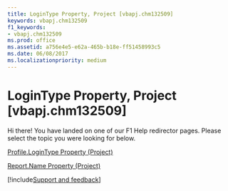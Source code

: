 ```yaml
---
title: LoginType Property, Project [vbapj.chm132509]
keywords: vbapj.chm132509
f1_keywords:
- vbapj.chm132509
ms.prod: office
ms.assetid: a756e4e5-e62a-465b-b18e-ff51458993c5
ms.date: 06/08/2017
ms.localizationpriority: medium
---
```



# LoginType Property, Project [vbapj.chm132509]

Hi there! You have landed on one of our F1 Help redirector pages. Please select the topic you were looking for below.

[Profile.LoginType Property (Project)](https://msdn.microsoft.com/library/ebf00927-9c84-9fbc-1315-2e95c81c2d68%28Office.15%29.aspx)

[Report.Name Property (Project)](https://msdn.microsoft.com/library/da13696d-313a-3d78-2f1b-34d5fea4c2a9%28Office.15%29.aspx)

[!include[Support and feedback](~/includes/feedback-boilerplate.md)]